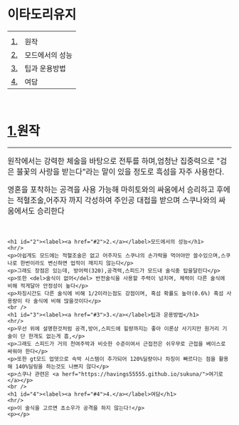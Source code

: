 <!DOCTYPE html>
<html>
<head>
    <title></title>
    <style>
    p{font-size:120%;}
    </style>
</head>
<body>
    <h1>이타도리유지</h1>
    <table>
        <tr>
            <th></th>
        </tr>
        <tr>
            <td><label><a href="#1">1.</a></label></td>
            <td>원작</td>
        </tr>
        <tr>
            <td><label><a href="#2">2.</a></label></td>
            <td>모드에서의 성능</td>
        </tr>
        <tr>
            <td><label><a href="#3">3.</a></label></td>
            <td>팁과 운용방법</td>
        </tr>
        <tr>
            <td><label><a href="#4">4.</a></label></td>
            <td>여담</td>
        </tr>
    </table>
    <br />
    <h1 id="1"><label><a href="#1">1.</a></label>원작</h1>
    <hr/>
    <div>
        <p>원작에서는 강력한 체술을 바탕으로 전투를 하며,엄청난 집중력으로 "검은 불꽃의 사랑을 받는다"라는 말이 있을 정도로 흑섬을 자주 사용한다.</p>
        <p>영혼을 포착하는 공격을 사용 가능해 마히토와의 싸움에서 승리하고 후에는 적혈조술,어주자 까지 각성하여 주인공 대접을 받으며 스쿠나와의 싸움에서도 승리한다</p>
    </div>
    <br />
    
    <h1 id="2"><label><a href="#2">2.</a></label>모드에서의 성능</h1>
    <hr/>
    <p>아쉽게도 모드에는 적혈조술은 없고 어주자도 스쿠나의 손가락을 먹어야만 쓸수있으며,스쿠나로 한번이라도 변신하면 업적이 깨지지 않는다</p>
    <p>그래도 장점은 있는데, 방어력(320),공격력,스피드가 모드내 술식중 탑을달린다</p>
    <p>또한 <del>술식이 없어</del> 반전술식을 사용할 주력이 넘치며, 체력이 다른 술식에 비해 적게달아 안정성이 높다</p>
    <p>차징시간도 다른 술식에 비해 1/2이라는점도 강점이며, 흑섬 확률도 높아(0.6%) 흑섬 사용량이 타 술식에 비해 많을것이다</p>
    <br />
    <h1 id="3"><label><a href="#3">3.</a></label>팁과 운용방법</h1>
    <hr/>
    <p>우선 위에 설명한것처럼 공격,방어,스피드에 힐량까지는 좋아 이론상 사기지만 원거리 기술이 단 한개도 없는게 흠,</p>
    <p>그래도 스피드가 거의 천여주박과 비슷한 수준이여서 근접전은 쉬우무로 근접을 베이스로 싸워야 한다</p>
    <p>또한 gt모드 업뎃으로 속박 시스템이 추가되어 120%딜량이나 차징이 빠르다는 점을 활용해 140%딜링을 하는것도 나쁘지 않다</p>
    <p>스쿠나 관련은 <a herf="https://havings55555.github.io/sukuna/">여기로</a></p>
    <br />
    <h1 id="4"><label><a href="#4">4.</a></label>여담</h1>
    <hr/>
    <p>이 술식을 고르면 쵸소우가 공격을 하지 않는다!</p>
    <p></p>
</body>
</html>
